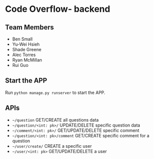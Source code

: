 # Code Overflow- backend
## Team Members
- Ben Small
- Yu-Wei Hsieh
- Shade Greene
- Alec Torres
- Ryan McMillan
- Rui Guo

## Start the APP
Run ``python manage.py runserver`` to start the APP.

## APIs
- ``~/question`` GET/CREATE all questions data
- ``~/question/<int: pk>/`` UPDATE/DELETE specific question data
- ``~/comment/<int: pk>/`` GET/UPDATE/DELETE specific comment
- ``~/question/<int: pk>/comment`` GET/CREATE specific comment for a question
- ``~/user/create/`` CREATE a specific user
- ``~/user/<int: pk>`` GET/UPDATE/DELETE a user
